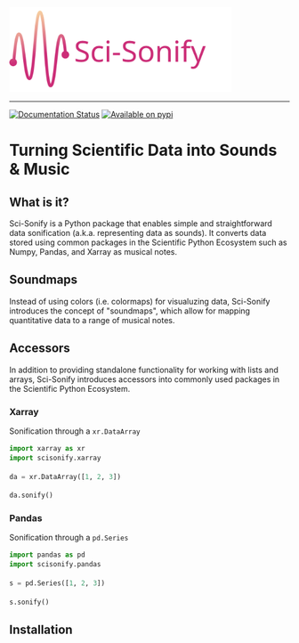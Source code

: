 <img src="https://raw.githubusercontent.com/philipc2/sci-sonify/46e55b0a794753375dd0c0f8acf5f2ed7901210a/docs/source/_static/logo.svg" width="400"/><br>

-----------------

[![Documentation Status](https://readthedocs.org/projects/sci-sonify/badge/?version=latest)](https://sci-sonify.readthedocs.io/en/latest/?badge=latest)
[![Available on pypi](https://img.shields.io/pypi/v/scisonify.svg)](https://pypi.python.org/pypi/scisonify/)



# Turning Scientific Data into Sounds & Music

## What is it?

Sci-Sonify is a Python package that enables simple and straightforward data sonification (a.k.a. representing data as sounds). It converts data stored using common packages in the Scientific Python Ecosystem such as Numpy, Pandas, and Xarray as musical notes.

## Soundmaps
Instead of using colors (i.e. colormaps) for visualuzing data, Sci-Sonify introduces the concept of "soundmaps", which allow for mapping quantitative data to a range of musical notes.

## Accessors
In addition to providing standalone functionality for working with lists and arrays, Sci-Sonify introduces accessors into commonly used packages in the Scientific Python Ecosystem.

### Xarray
Sonification through a `xr.DataArray`
```Python
import xarray as xr
import scisonify.xarray

da = xr.DataArray([1, 2, 3])

da.sonify()
```

### Pandas
Sonification through a `pd.Series`
```Python
import pandas as pd
import scisonify.pandas

s = pd.Series([1, 2, 3])

s.sonify()
```

## Installation
